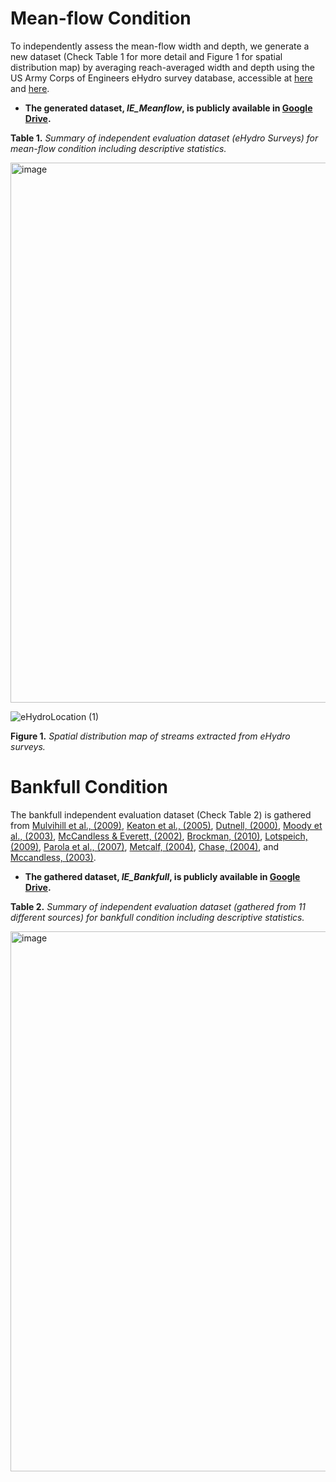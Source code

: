 # __Mean-flow Condition__
To independently assess the mean-flow width and depth, we generate a new dataset (Check Table 1 for more detail and Figure 1 for spatial distribution map) by averaging reach-averaged width and depth using the US Army Corps of Engineers eHydro survey database, accessible at [here](https://www.sam.usace.army.mil/Missions/Spatial-Data-Branch/eHydro/) and [here](https://www.arcgis.com/apps/dashboards/4b8f2ba307684cf597617bf1b6d2f85d). 

* __The generated dataset, _IE_Meanflow_, is publicly available in [Google Drive]().__
  
__Table 1.__ _Summary of independent evaluation dataset (eHydro Surveys) for mean-flow condition including descriptive statistics._

<img width="864" alt="image" src="https://github.com/Reizrb/Bankfull-and-mean-flow-channel-geometry-for-CONUS/assets/133435701/fda75b90-2e7c-4bb5-8eae-e20f2fe2a2d4">

![eHydroLocation (1)](https://github.com/Reizrb/Bankfull-and-mean-flow-channel-geometry-for-CONUS/assets/133435701/0348b0ff-ad12-4a33-b2d9-31b7aac2c59c)

__Figure 1.__ _Spatial distribution map of streams extracted from eHydro surveys._

# __Bankfull Condition__
The bankfull independent evaluation dataset (Check Table 2) is gathered from [Mulvihill et al., (2009)](https://pubs.usgs.gov/publication/sir20095144),  [Keaton et al., (2005)](https://pubs.usgs.gov/publication/sir20055076), [Dutnell, (2000)](https://www.riverman-engineering.com/thesis-text.pdf), [Moody et al., (2003)](https://efotg.sc.egov.usda.gov/references/public/AZ/Arid_SW_Report_Regional_Curves.pdf), [McCandless & Everett, (2002)](https://www.roads.maryland.gov/OPR_Research/MD-02-SP707B4D-Maryland-Stream-Survey.pdf), [Brockman, (2010)](https://uknowledge.uky.edu/cgi/viewcontent.cgi?referer=&httpsredir=1&article=1055&context=gradschool_theses),  [Lotspeich, (2009)](https://pubs.usgs.gov/publication/sir20095206), [Parola et al., (2007)](https://eec.ky.gov/Environmental-Protection/Water/Reports/Reports/NPS0010-Bluegrass.pdf), [Metcalf, (2004)](https://trid.trb.org/View/748355), [Chase, (2004)](https://pubs.usgs.gov/publication/ofr20041260), and [Mccandless, (2003)](https://www.researchgate.net/profile/TamaraMccandless/publication/237472244_Maryland_Stream_Survey_Bankfull_Discharge_and_Channel_Characteristics_in_the_Allegheny_Plateau_and_the_Valley_and_Ridge_Hydrologic_Region/links/56ce-12b708ae059e375355bf/Maryland-Stream-Survey-Bankfull-Discharge-and-Channel-Characteristics-in-the-Allegheny-Plateau-and-the-Valley-and-Ridge-Hydrologic-Region.pdf). 

* __The gathered dataset, _IE_Bankfull_, is publicly available in [Google Drive]().__
  
__Table 2.__ _Summary of independent evaluation dataset (gathered from 11 different sources) for bankfull condition including descriptive statistics._

<img width="864" alt="image" src="https://github.com/Reizrb/Bankfull-and-mean-flow-channel-geometry-for-CONUS/assets/133435701/83ecfdab-3081-4b45-98de-450f1a3c4acd">
